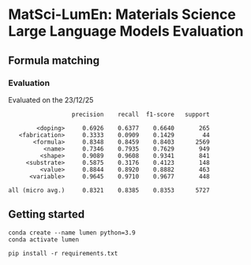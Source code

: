 # MatSci-LumEn: Materials Science Large Language Models Evaluation

## Formula matching 


### Evaluation

Evaluated on the 23/12/25

```
                  precision    recall  f1-score   support

        <doping>     0.6926    0.6377    0.6640       265
   <fabrication>     0.3333    0.0909    0.1429        44
       <formula>     0.8348    0.8459    0.8403      2569
          <name>     0.7346    0.7935    0.7629       949
         <shape>     0.9089    0.9608    0.9341       841
     <substrate>     0.5875    0.3176    0.4123       148
         <value>     0.8844    0.8920    0.8882       463
      <variable>     0.9645    0.9710    0.9677       448

all (micro avg.)     0.8321    0.8385    0.8353      5727
```

## Getting started

```shell
conda create --name lumen python=3.9
conda activate lumen 
```

```shell
pip install -r requirements.txt 
```
